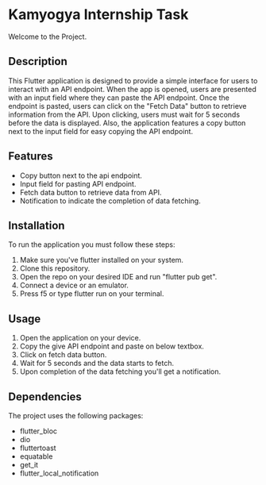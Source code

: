 # Kamyogya Internship Task

Welcome to the Project.

## Description

This Flutter application is designed to provide a simple interface for users to interact with an API endpoint. When the app is opened, users are presented with an input field where they can paste the API endpoint. Once the endpoint is pasted, users can click on the "Fetch Data" button to retrieve information from the API. Upon clicking, users must wait for 5 seconds before the data is displayed. Also, the application features a copy button next to the input field for easy copying the API endpoint.

## Features

- Copy button next to the api endpoint.
- Input field for pasting API endpoint.
- Fetch data button to retrieve data from API.
- Notification to indicate the completion of data fetching.

## Installation

To run the application you must follow these steps:

1. Make sure you've flutter installed on your system.
2. Clone this repository.
3. Open the repo on your desired IDE and run "flutter pub get".
4. Connect a device or an emulator.
5. Press f5 or type flutter run on your terminal.

## Usage

1. Open the application on your device.
2. Copy the give API endpoint and paste on below textbox.
3. Click on fetch data button.
4. Wait for 5 seconds and the data starts to fetch.
5. Upon completion of the data fetching you'll get a notification.

## Dependencies

The project uses the following packages:

- flutter_bloc
- dio
- fluttertoast
- equatable
- get_it
- flutter_local_notification
